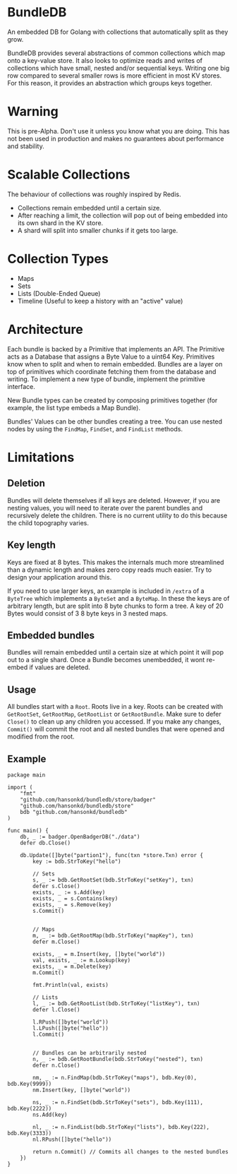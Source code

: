 # BundleDB
An embedded DB for Golang with collections that automatically split as they grow.

BundleDB provides several abstractions of common collections which map onto a key-value store. It also looks to optimize reads and writes of collections which have small, nested and/or sequential keys. Writing one big row compared to several smaller rows is more efficient in most KV stores. For this reason, it provides an abstraction which groups keys together.

# Warning
This is pre-Alpha. Don't use it unless you know what you are doing. This has not been used in production and makes no guarantees about performance and stability.

# Scalable Collections
The behaviour of collections was roughly inspired by Redis.
* Collections remain embedded until a certain size.
* After reaching a limit, the collection will pop out of being embedded into its own shard in the KV store.
* A shard will split into smaller chunks if it gets too large.

# Collection Types
* Maps
* Sets
* Lists (Double-Ended Queue)
* Timeline (Useful to keep a history with an "active" value)

# Architecture
Each bundle is backed by a Primitive that implements an API. The Primitive acts as a Database that assigns a Byte Value to a uint64 Key. Primitives know when to split and when to remain embedded. Bundles are a layer on top of primitives which coordinate fetching them from the database and writing. To implement a new type of bundle, implement the primitive interface.

New Bundle types can be created by composing primitives together (for example, the list type embeds a Map Bundle).

Bundles' Values can be other bundles creating a tree. You can use nested nodes by using the `FindMap`, `FindSet`, and `FindList` methods.

# Limitations

## Deletion
Bundles will delete themselves if all keys are deleted. However, if you are nesting values, you will need to iterate over the parent bundles and recursively delete the children. There is no current utility to do this because the child topography varies.

## Key length
Keys are fixed at 8 bytes. This makes the internals much more streamlined than a dynamic length and makes zero copy reads much easier. Try to design your application around this.

If you need to use larger keys, an example is included in `/extra` of a `ByteTree` which implements a `ByteSet` and a `ByteMap`. In these the keys are of arbitrary length, but are split into 8 byte chunks to form a tree. A key of 20 Bytes would consist of 3 8 byte keys in 3 nested maps.

## Embedded bundles
Bundles will remain embedded until a certain size at which point it will pop out to a single shard. Once a Bundle becomes unembedded, it wont re-embed if values are deleted.

## Usage
All bundles start with a `Root`. Roots live in a key. Roots can be created with `GetRootSet`, `GetRootMap`, `GetRootList` or `GetRootBundle`. Make sure to defer `Close()` to clean up any children you accessed. If you make any changes, `Commit()` will commit the root and all nested bundles that were opened and modified from the root.


## Example
```golang
package main

import (
    "fmt"
    "github.com/hansonkd/bundledb/store/badger"
    "github.com/hansonkd/bundledb/store"
    bdb "github.com/hansonkd/bundledb"
)

func main() {
    db, _ := badger.OpenBadgerDB("./data")
    defer db.Close()

    db.Update([]byte("partion1"), func(txn *store.Txn) error {
        key := bdb.StrToKey("hello")

        // Sets
        s, _ := bdb.GetRootSet(bdb.StrToKey("setKey"), txn)
        defer s.Close()
        exists, _ := s.Add(key)
        exists, _ = s.Contains(key)
        exists, _ = s.Remove(key)
        s.Commit()


        // Maps
        m, _ := bdb.GetRootMap(bdb.StrToKey("mapKey"), txn)
        defer m.Close()

        exists, _ = m.Insert(key, []byte("world"))
        val, exists, _ := m.Lookup(key)
        exists, _ = m.Delete(key)
        m.Commit()

        fmt.Println(val, exists)

        // Lists
        l, _ := bdb.GetRootList(bdb.StrToKey("listKey"), txn)
        defer l.Close()

        l.RPush([]byte("world"))
        l.LPush([]byte("hello"))
        l.Commit()


        // Bundles can be arbitrarily nested
        n, _ := bdb.GetRootBundle(bdb.StrToKey("nested"), txn)
        defer n.Close()

        nm, _ := n.FindMap(bdb.StrToKey("maps"), bdb.Key(0), bdb.Key(9999))
        nm.Insert(key, []byte("world"))

        ns, _ := n.FindSet(bdb.StrToKey("sets"), bdb.Key(111), bdb.Key(2222))
        ns.Add(key)

        nl, _ := n.FindList(bdb.StrToKey("lists"), bdb.Key(222), bdb.Key(3333))
        nl.RPush([]byte("hello"))

        return n.Commit() // Commits all changes to the nested bundles
    })
}
```
